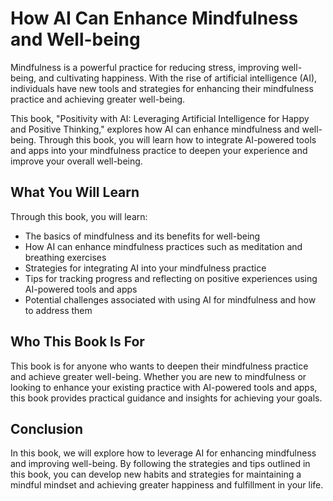 How AI Can Enhance Mindfulness and Well-being
===========================================================

Mindfulness is a powerful practice for reducing stress, improving well-being, and cultivating happiness. With the rise of artificial intelligence (AI), individuals have new tools and strategies for enhancing their mindfulness practice and achieving greater well-being.

This book, "Positivity with AI: Leveraging Artificial Intelligence for Happy and Positive Thinking," explores how AI can enhance mindfulness and well-being. Through this book, you will learn how to integrate AI-powered tools and apps into your mindfulness practice to deepen your experience and improve your overall well-being.

What You Will Learn
-------------------

Through this book, you will learn:

* The basics of mindfulness and its benefits for well-being
* How AI can enhance mindfulness practices such as meditation and breathing exercises
* Strategies for integrating AI into your mindfulness practice
* Tips for tracking progress and reflecting on positive experiences using AI-powered tools and apps
* Potential challenges associated with using AI for mindfulness and how to address them

Who This Book Is For
--------------------

This book is for anyone who wants to deepen their mindfulness practice and achieve greater well-being. Whether you are new to mindfulness or looking to enhance your existing practice with AI-powered tools and apps, this book provides practical guidance and insights for achieving your goals.

Conclusion
----------

In this book, we will explore how to leverage AI for enhancing mindfulness and improving well-being. By following the strategies and tips outlined in this book, you can develop new habits and strategies for maintaining a mindful mindset and achieving greater happiness and fulfillment in your life.

